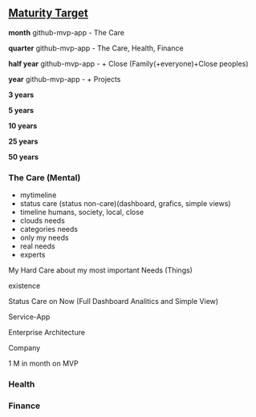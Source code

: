 ## [Maturity Target](pre.html)

**month**
github-mvp-app - The Care 

**quarter**
github-mvp-app - The Care, Health, Finance 

**half year**
github-mvp-app -  + Close (Family(+everyone)+Close peoples)

**year**
github-mvp-app -  + Projects

**3 years**

**5 years**

**10 years**

**25 years**

**50 years**


### The Care (Mental)

- mytimeline
- status care (status non-care)(dashboard, grafics, simple views)
- timeline humans, society, local, close
- clouds needs
- categories needs
- only my needs
- real needs
- experts



My Hard Care about my most important Needs (Things)

existence

Status  Care on Now (Full Dashboard Analitics and Simple View)

Service-App

Enterprise Architecture

Company

1 M in month on MVP

### Health



### Finance


